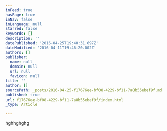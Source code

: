 ```yaml
---
inFeed: true
hasPage: true
inNav: false
inLanguage: null
starred: false
keywords: []
description: ''
datePublished: '2016-04-25T19:40:31.697Z'
dateModified: '2016-04-11T19:46:20.002Z'
authors: []
publisher:
  name: null
  domain: null
  url: null
  favicon: null
title: ''
author: []
sourcePath: _posts/2016-04-25-f17676ee-bf08-4229-bf11-7a8b55ebef9f.md
published: true
url: f17676ee-bf08-4229-bf11-7a8b55ebef9f/index.html
_type: Article

---
```

hghhghghg